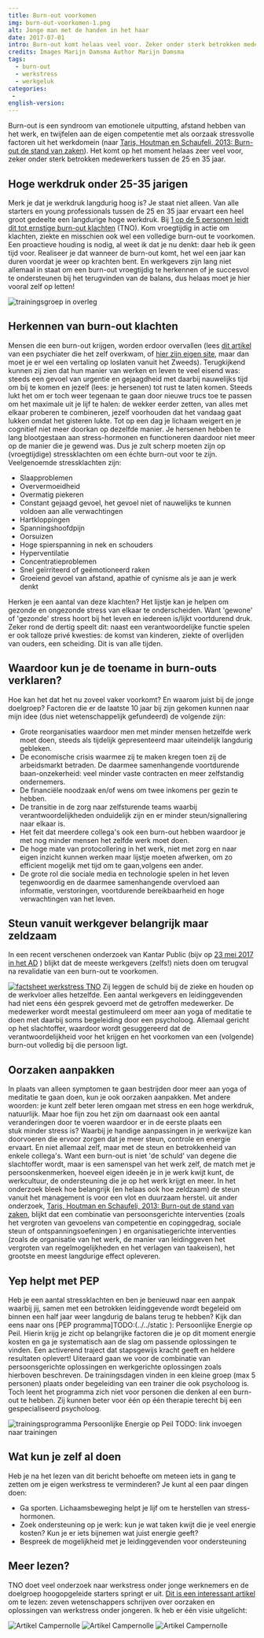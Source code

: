 ```yaml
---
title: Burn-out voorkomen
img: burn-out-voorkomen-1.png
alt: Jonge man met de handen in het haar
date: 2017-07-01
intro: Burn-out komt helaas veel voor. Zeker onder sterk betrokken medewerkers tussen de 25 en 35 jaar. 
credits: Images Marijn Damsma Author Marijn Damsma
tags: 
  - burn-out
  - werkstress
  - werkgeluk
categories:
 - 
english-version: 
---
```


Burn-out is een syndroom van emotionele uitputting, afstand hebben van het werk, en twijfelen aan de eigen competentie met als oorzaak stressvolle factoren uit het werkdomein (naar [Taris, Houtman en Schaufeli, 2013: Burn-out de stand van zaken](https://lirias.kuleuven.be/bitstream/123456789/526881/3/Burnout_de_stand_van_zaken.pdf)). Het komt op het moment helaas zeer veel voor, zeker onder sterk betrokken medewerkers tussen de 25 en 35 jaar.

## Hoge werkdruk onder 25-35 jarigen

Merk je dat je werkdruk langdurig hoog is? Je staat niet alleen. Van alle starters en young professionals tussen de 25 en 35 jaar ervaart een heel groot gedeelte een langdurige hoge werkdruk. Bij [1 op de 5 personen leidt dit tot ernstige burn-out klachten](http://www.monitorarbeid.tno.nl/publicaties/factsheet-werkstress) (TNO). Kom vroegtijdig in actie om klachten, ziekte en misschien ook wel een volledige burn-out te voorkomen. Een proactieve houding is nodig, al weet ik dat je nu denkt: daar heb ik geen tijd voor. Realiseer je dat wanneer de burn-out komt, het wel een jaar kan duren voordat je weer op krachten bent. En werkgevers zijn lang niet allemaal in staat om een burn-out vroegtijdig te herkennen of je succesvol te ondersteunen bij het terugvinden van de balans, dus helaas moet je hier vooral zelf op letten! 

![trainingsgroep in overleg](./burn-out-voorkomen-2.png)

## Herkennen van burn-out klachten

Mensen die een burn-out krijgen, worden erdoor overvallen (lees [dit artikel](http://nl.newsner.com/gezinsleven/vergeet-nooit-als-iemand-waarvan-houdt-burn-out/) van een psychiater die het zelf overkwam, of [hier zijn eigen site](http://niklasnygren.se/), maar dan moet je er wel een vertaling op loslaten vanuit het Zweeds). Terugkijkend kunnen zij zien dat hun manier van werken en leven te veel eisend was: steeds een gevoel van urgentie en gejaagdheid met daarbij nauwelijks tijd om bij te komen en jezelf (lees: je hersenen) tot rust te laten komen. Steeds lukt het om er toch weer tegenaan te gaan door nieuwe trucs toe te passen om het maximale uit je lijf te halen: de wekker eerder zetten, van alles met elkaar proberen te combineren, jezelf voorhouden dat het vandaag gaat lukken omdat het gisteren lukte. Tot op een dag je lichaam weigert en je cognitief niet meer doorkan op dezelfde manier. Je hersenen hebben te lang blootgestaan aan stress-hormonen en functioneren daardoor niet meer op de manier die je gewend was. Dus je zult scherp moeten zijn op (vroegtijdige) stressklachten om een échte burn-out voor te zijn. Veelgenoemde stressklachten zijn:

* Slaapproblemen
* Oververmoeidheid
* Overmatig piekeren
* Constant gejaagd gevoel, het gevoel niet of nauwelijks te kunnen voldoen aan alle verwachtingen
* Hartkloppingen
* Spanningshoofdpijn
* Oorsuizen
* Hoge spierspanning in nek en schouders
* Hyperventilatie
* Concentratieproblemen
* Snel geïrriteerd of geëmotioneerd raken
* Groeiend gevoel van afstand, apathie of cynisme als je aan je werk denkt

Herken je een aantal van deze klachten? Het lijstje kan je helpen om gezonde en ongezonde stress van elkaar te onderscheiden. Want 'gewone' of 'gezonde' stress hoort bij het leven en iedereen is/lijkt voortdurend druk. Zeker rond de dertig speelt dit: naast een verantwoordelijke functie spelen er ook talloze privé kwesties: de komst van kinderen, ziekte of overlijden van ouders, een scheiding. Dit is van alle tijden.

## Waardoor kun je de toename in burn-outs verklaren?

Hoe kan het dat het nu zoveel vaker voorkomt? En waarom juist bij de jonge doelgroep? Factoren die er de laatste 10 jaar bij zijn gekomen kunnen naar mijn idee (dus niet wetenschappelijk gefundeerd) de volgende zijn:

* Grote reorganisaties waardoor men met minder mensen hetzelfde werk moet doen, steeds als tijdelijk gepresenteerd maar uiteindelijk langdurig gebleken.
* De economische crisis waarmee zij te maken kregen toen zij de arbeidsmarkt betraden. De daarmee samenhangende voortdurende baan-onzekerheid: veel minder vaste contracten en meer zelfstandig ondernemers.
* De financiële noodzaak en/of wens om twee inkomens per gezin te hebben.
* De transitie in de zorg naar zelfsturende teams waarbij verantwoordelijkheden onduidelijk zijn en er minder steun/signallering naar elkaar is.
* Het feit dat meerdere collega's ook een burn-out hebben waardoor je met nog minder mensen het zelfde werk moet doen.
* De hoge mate van protocollering in het werk, niet met zorg en naar eigen inzicht kunnen werken maar lijstje moeten afwerken, om zo efficient mogelijk met tijd om te gaan,volgens een ander.
* De grote rol die sociale media en technologie spelen in het leven tegenwoordig en de daarmee samenhangende overvloed aan informatie, verstoringen, voortdurende bereikbaarheid en hoge verwachtingen van het leven.

## Steun vanuit werkgever belangrijk maar zeldzaam

In een recent verschenen onderzoek van Kantar Public (bijv op [23 mei 2017 in het AD](http://www.ad.nl/binnenland/werkgever-leert-niets-van-burn-out~ab7e4ee8/) ) blijkt dat de meeste werkgevers (zelfs!) niets doen om terugval na revalidatie van een burn-out te voorkomen. 

[![factsheet werkstress TNO](./burn-out-voorkomen-3.png)](http://www.monitorarbeid.tno.nl/publicaties/factsheet-werkstress)
Zij leggen de schuld bij de zieke en houden op de werkvloer alles hetzelfde. Een aantal werkgevers en leidinggevenden had niet eens één gesprek gevoerd met de getroffen medewerker. De medewerker wordt meestal gestimuleerd om meer aan yoga of meditatie te doen met daarbij soms begeleiding door een psycholoog. Allemaal gericht op het slachtoffer, waardoor wordt gesuggereerd dat de verantwoordelijkheid voor het krijgen en het voorkomen van een (volgende) burn-out volledig bij die persoon ligt.

## Oorzaken aanpakken

In plaats van alleen symptomen te gaan bestrijden door meer aan yoga of meditatie te gaan doen, kun je ook oorzaken aanpakken. Met andere woorden: je kunt zelf beter leren omgaan met stress en een hoge werkdruk, natuurlijk. Maar hoe fijn zou het zijn om daarnaast ook een aantal veranderingen door te voeren waardoor er in de eerste plaats een stuk minder stress is? Waarbij je handige aanpassingen in je werkwijze kan doorvoeren die ervoor zorgen dat je meer steun, controle en energie ervaart. En niet allemaal zelf, maar met de steun en betrokkenheid van enkele collega's. Want een burn-out is niet 'de schuld' van degene die slachtoffer wordt, maar is een samenspel van het werk zelf, de match met je persoonskenmerken, hoeveel eigen ideeën je in je werk kwijt kunt, de werkcultuur, de ondersteuning die je op het werk krijgt en meer. In het onderzoek bleek hoe belangrijk (en helaas ook hoe zeldzaam) de steun vanuit het management is voor een vlot en duurzaam herstel. uit ander onderzoek, [Taris, Houtman en Schaufeli, 2013: Burn-out de stand van zaken](https://lirias.kuleuven.be/bitstream/123456789/526881/3/Burnout_de_stand_van_zaken.pdf), blijkt dat een combinatie van persoonsgerichte interventies (zoals het vergroten van gevoelens van competentie en copinggedrag, sociale steun of ontspanningsoefeningen ) en organisatiegerichte interventies (zoals de organisatie van het werk, de manier van leidinggeven het vergroten van regelmogelijkheden en het verlagen van taakeisen), het grootste en meest langdurige effect opleveren.

## Yep helpt met PEP

Heb je een aantal stressklachten en ben je benieuwd naar een aanpak waarbij jij, samen met een betrokken leidinggevende wordt begeleid om binnen een half jaar weer langdurig de balans terug te hebben? Kijk dan eens naar ons [PEP programma]TODO:(../../static ): Persoonlijke Energie op Peil. Hierin krijg je zicht op belangrijke factoren die je op dit moment energie kosten en ga je systematisch aan de slag om passende oplossingen te vinden. Een activerend traject dat stapsgewijs kracht geeft en heldere resultaten oplevert! Uiteraard gaan we voor de combinatie van persoonsgerichte oplossingen en werkgerichte oplossingen zoals hierboven beschreven. De trainingsdagen vinden in een kleine groep (max 5 personen) plaats onder begeleiding van een trainer die ook psycholoog is. Toch leent het programma zich niet voor personen die denken al een burn-out te hebben. Zij kunnen beter voor één op één therapie terecht bij een gespecialiseerd psycholoog. 

![trainingsprogramma Persoonlijke Energie op Peil](./burn-out-voorkomen-4.png) TODO: link invoegen naar trainingen

## Wat kun je zelf al doen

Heb je na het lezen van dit bericht behoefte om meteen iets in gang te zetten om je eigen werkstress te verminderen? Je kunt al een paar dingen doen:

* Ga sporten. Lichaamsbeweging helpt je lijf om te herstellen van stress-hormonen.
* Zoek ondersteuning op je werk: kun je wat taken kwijt die je veel energie kosten? Kun je er iets bijnemen wat juist energie geeft?
* Bespreek de mogelijkheid met je leidinggevenden voor ondersteuning

## Meer lezen?

TNO doet veel onderzoek naar werkstress onder jonge werknemers en de doelgroep hoogopgeleide starters springt er uit. [Dit is een interessant artikel](http://www.duurzameinzetbaarheid.nl/62100/151117_jongerenenwerkstress.pdf?v=0) om te lezen: zeven wetenschappers schrijven over oorzaken en oplossingen van werkstress onder jongeren. Ik heb er één visie uitgelicht: 

![Artikel Campernolle](./burn-out-voorkomen-5.png) ![Artikel Campernolle](./burn-out-voorkomen-6.png) ![Artikel Campernolle](./burn-out-voorkomen-7.png)
